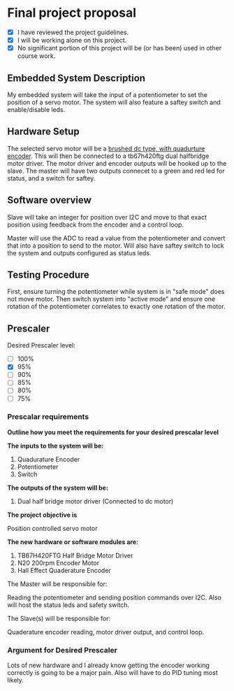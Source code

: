 # Final project proposal

- [X] I have reviewed the project guidelines.
- [X] I will be working alone on this project.
- [X] No significant portion of this project will be (or has been) used in other course work.

## Embedded System Description

My embedded system will take the input of a potentiometer to set the position of a servo motor. The system will also feature a saftey switch and enable/disable leds.

## Hardware Setup

The selected servo motor will be a [brushed dc type, with quadurture encoder](https://www.amazon.com/dp/B0DB28N8FJ/ref=sspa_dk_detail_0?pd_rd_i=B0DB28N8FJ&pd_rd_w=S4IQc&content-id=amzn1.sym.8c2f9165-8e93-42a1-8313-73d3809141a2&pf_rd_p=8c2f9165-8e93-42a1-8313-73d3809141a2&pf_rd_r=R2YHJAFX2T8W96AYETSX&pd_rd_wg=ZQ8JV&pd_rd_r=8e7f9e70-8a5c-4c9e-b885-8f2813bc07f5&s=hi&sp_csd=d2lkZ2V0TmFtZT1zcF9kZXRhaWw&th=1). This will then be connected to a tb67h420ftg dual halfbridge motor driver. The motor driver and encoder outputs will be hooked up to the slave. The master will have two outputs connecet to a green and red led for status, and a switch for saftey.

## Software overview

Slave will take an integer for position over I2C and move to that exact position using feedback from the encoder and a control loop.

Master will use the ADC to read a value from the potentiometer and convert that into a position to send to the motor. Will also have saftey switch to lock the system and outputs configured as status leds.

## Testing Procedure

First, ensure turning the potentiometer while system is in "safe mode" does not move motor. Then switch system into "active mode" and ensure one rotation of the potentiometer correlates to exactly one rotation of the motor. 


## Prescaler

Desired Prescaler level: 

- [ ] 100%
- [X] 95% 
- [ ] 90% 
- [ ] 85% 
- [ ] 80% 
- [ ] 75% 

### Prescalar requirements 

**Outline how you meet the requirements for your desired prescalar level**

**The inputs to the system will be:**
1.  Quadurature Encoder
2.  Potentiometer
3.  Switch

**The outputs of the system will be:**
1.   Dual half bridge motor driver (Connected to dc motor)

**The project objective is**

Position controlled servo motor

**The new hardware or software modules are:**
1. TB67H420FTG Half Bridge Motor Driver
2. N20 200rpm Encoder Motor
3. Hall Effect Quaderature Encoder


The Master will be responsible for:

Reading the potentiometer and sending position commands over I2C. Also will host the status leds and safety switch.

The Slave(s) will be responsible for:

Quaderature encoder reading, motor driver output, and control loop.


### Argument for Desired Prescaler

Lots of new hardware and I already know getting the encoder working correctly is going to be a major pain. Also will have to do PID tuning most likely.
